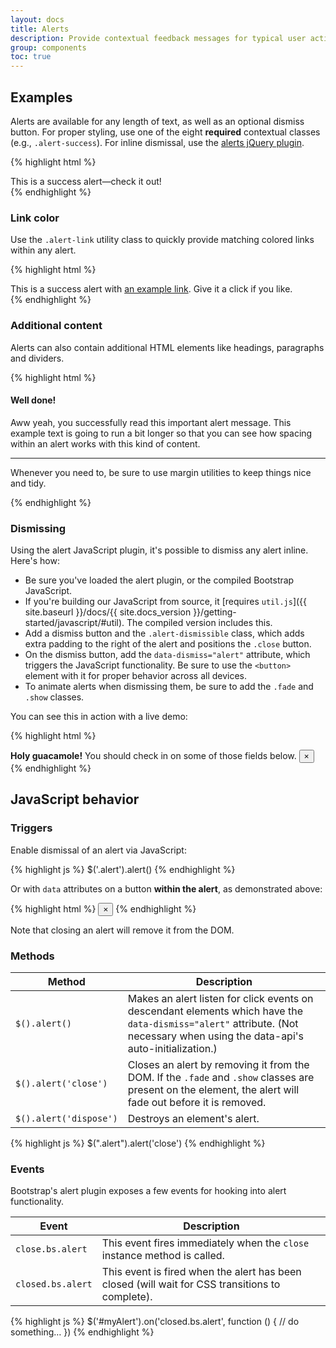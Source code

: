 ```yaml
---
layout: docs
title: Alerts
description: Provide contextual feedback messages for typical user actions with the handful of available and flexible alert messages.
group: components
toc: true
---
```


## Examples

Alerts are available for any length of text, as well as an optional dismiss button. For proper styling, use one of the eight **required** contextual classes (e.g., `.alert-success`). For inline dismissal, use the [alerts jQuery plugin](#dismissing).

{% highlight html %}
<div class="alert alert-success" role="alert">
  This is a success alert—check it out!
</div>
{% endhighlight %}

### Link color

Use the `.alert-link` utility class to quickly provide matching colored links within any alert.

{% highlight html %}
<div class="alert alert-success" role="alert">
  This is a success alert with <a href="#" class="alert-link">an example link</a>. Give it a click if you like.
</div>
{% endhighlight %}

### Additional content

Alerts can also contain additional HTML elements like headings, paragraphs and dividers.

{% highlight html %}
<div class="alert alert-success" role="alert">
  <h4 class="alert-heading">Well done!</h4>
  <p>Aww yeah, you successfully read this important alert message. This example text is going to run a bit longer so that you can see how spacing within an alert works with this kind of content.</p>
  <hr>
  <p class="mb-0">Whenever you need to, be sure to use margin utilities to keep things nice and tidy.</p>
</div>
{% endhighlight %}

### Dismissing

Using the alert JavaScript plugin, it's possible to dismiss any alert inline. Here's how:

- Be sure you've loaded the alert plugin, or the compiled Bootstrap JavaScript.
- If you're building our JavaScript from source, it [requires `util.js`]({{ site.baseurl }}/docs/{{ site.docs_version }}/getting-started/javascript/#util). The compiled version includes this.
- Add a dismiss button and the `.alert-dismissible` class, which adds extra padding to the right of the alert and positions the `.close` button.
- On the dismiss button, add the `data-dismiss="alert"` attribute, which triggers the JavaScript functionality. Be sure to use the `<button>` element with it for proper behavior across all devices.
- To animate alerts when dismissing them, be sure to add the `.fade` and `.show` classes.

You can see this in action with a live demo:

{% highlight html %}
<div class="alert alert-warning alert-dismissible fade show" role="alert">
  <strong>Holy guacamole!</strong> You should check in on some of those fields below.
  <button type="button" class="close" data-dismiss="alert" aria-label="Close">
    <span aria-hidden="true">&times;</span>
  </button>
</div>
{% endhighlight %}

## JavaScript behavior

### Triggers

Enable dismissal of an alert via JavaScript:

{% highlight js %}
$('.alert').alert()
{% endhighlight %}

Or with `data` attributes on a button **within the alert**, as demonstrated above:

{% highlight html %}
<button type="button" class="close" data-dismiss="alert" aria-label="Close">
  <span aria-hidden="true">&times;</span>
</button>
{% endhighlight %}

Note that closing an alert will remove it from the DOM.

### Methods

| Method | Description |
| --- | --- |
| `$().alert()` | Makes an alert listen for click events on descendant elements which have the `data-dismiss="alert"` attribute. (Not necessary when using the data-api's auto-initialization.) |
| `$().alert('close')` | Closes an alert by removing it from the DOM. If the `.fade` and `.show` classes are present on the element, the alert will fade out before it is removed. |
| `$().alert('dispose')` | Destroys an element's alert. |

{% highlight js %}
$(".alert").alert('close')
{% endhighlight %}

### Events

Bootstrap's alert plugin exposes a few events for hooking into alert functionality.

| Event | Description |
| --- | --- |
| `close.bs.alert` | This event fires immediately when the <code>close</code> instance method is called. |
| `closed.bs.alert` | This event is fired when the alert has been closed (will wait for CSS transitions to complete). |

{% highlight js %}
$('#myAlert').on('closed.bs.alert', function () {
  // do something…
})
{% endhighlight %}
